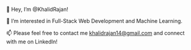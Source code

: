 👋 Hey, I’m @KhalidRajan!


👀 I’m interested in Full-Stack Web Development and Machine Learning.  

📫 Please feel free to contact me khalidrajan14@gmail.com and connect with me on LinkedIn!

<!---
KhalidRajan/KhalidRajan is a ✨ special ✨ repository because its `README.md` (this file) appears on your GitHub profile.
You can click the Preview link to take a look at your changes.
--->
